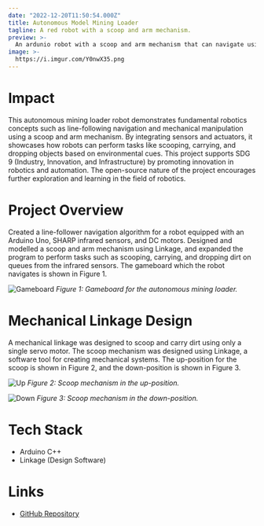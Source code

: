 ```yaml
---
date: "2022-12-20T11:50:54.000Z"
title: Autonomous Model Mining Loader
tagline: A red robot with a scoop and arm mechanism.
preview: >-
  An ardunio robot with a scoop and arm mechanism that can navigate using line-following, and pick and place objects. Cover generated by DALLE-3.
image: >-
  https://i.imgur.com/Y0nwX35.png
---
```


# Impact
This autonomous mining loader robot demonstrates fundamental robotics concepts such as line-following navigation and mechanical manipulation using a scoop and arm mechanism. By integrating sensors and actuators, it showcases how robots can perform tasks like scooping, carrying, and dropping objects based on environmental cues. This project supports SDG 9 (Industry, Innovation, and Infrastructure) by promoting innovation in robotics and automation. The open-source nature of the project encourages further exploration and learning in the field of robotics.

# Project Overview

Created a line-follower navigation algorithm for a robot equipped with an Arduino Uno, SHARP infrared sensors, and DC motors. Designed and modelled a scoop and arm mechanism using Linkage, and expanded the program to perform tasks such as scooping, carrying, and dropping dirt on queues from the infrared sensors. The gameboard which the robot navigates is shown in Figure 1.

![Gameboard](https://i.imgur.com/ioj2Dz9.png)
_Figure 1: Gameboard for the autonomous mining loader._

# Mechanical Linkage Design

A mechanical linkage was designed to scoop and carry dirt using only a single servo motor. The scoop mechanism was designed using Linkage, a software tool for creating mechanical systems. The up-position for the scoop is shown in Figure 2, and the down-position is shown in Figure 3.

![Up](https://i.imgur.com/vdXwthr.png)
_Figure 2: Scoop mechanism in the up-position._

![Down](https://i.imgur.com/avLETse.png)
_Figure 3: Scoop mechanism in the down-position._

# Tech Stack

- Arduino C++
- Linkage (Design Software)

# Links

- [GitHub Repository](https://github.com/sabrinabutton/autonomous_mining_loader)
